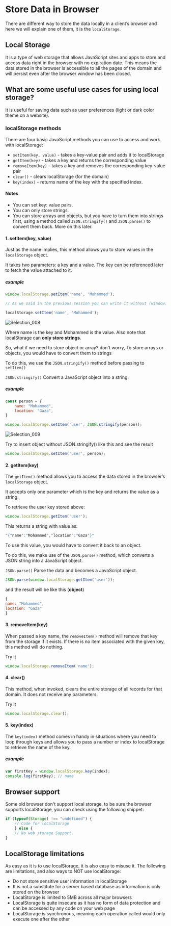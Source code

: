 # Store Data in Browser

There are different way to store  the data locally in a client’s browser and here we will explain one of them, it is the `localStorage`.

## Local Storage

It is a type of web storage that allows JavaScript sites and apps to store and access data right in the browser with no expiration date. This means the data stored in the browser is accessible to all the pages of the domain and will persist even after the browser window has been closed.

## What are some useful use cases for using local storage?

It is useful for saving data such as user preferences (light or dark color theme on a website).

### localStorage methods

There are four basic JavaScript methods you can use to access and work with localStorage:

* `setItem(key, value)` - takes a key-value pair and adds it to localStorage
* `getItem(key)` - takes a key and returns the corresponding value
* `removeItem(key)` - takes a key and removes the corresponding key-value pair
* `clear()` - clears localStorage (for the domain)
* `key(index)` - returns name of the key with the specified index.

#### Notes

* You can set key: value pairs.
* You can only store strings.
* You can store arrays and objects, but you have to turn them into strings first, using a method called `JSON.stringify()` and `JSON.parse()` to convert them back. More on this later.

#### 1. setItem(key, value)

Just as the name implies, this method allows you to store values in the `localStorage` object.

It takes two parameters: a key and a value. The key can be referenced later to fetch the value attached to it.

##### example

```js
window.localStorage.setItem('name', 'Mohammed');

// As we said in the previous session you can write it without (window) because it is by default would call it on window

localStorage.setItem('name', 'Mohammed');

```

![Selection_008](https://user-images.githubusercontent.com/55782435/93016206-1999de00-f5c8-11ea-962f-93f6e99b3425.png)

Where name is the key and Mohammed is the value. Also note that localStorage can **only store strings**.

So, what if we need to store object or array?
don't worry, To store arrays or objects, you would have to convert them to strings

To do this, we use the `JSON.stringify()` method before passing to `setItem()`

`JSON.stringify()` Convert a JavaScript object into a string.

##### example

```js
const person = {
    name: "Mohammed",
    location: "Gaza",
}

window.localStorage.setItem('user', JSON.stringify(person));
```

![Selection_009](https://user-images.githubusercontent.com/55782435/93016459-f8d28800-f5c9-11ea-809a-168a2bcf107b.png)

Try to insert object without JSON.stringify() like this and see the result

```js
window.localStorage.setItem('user', person);
```

#### 2. getItem(key)

The `getItem()` method allows you to access the data stored in the browser’s `localStorage` object.

It accepts only one parameter which is the key and returns the value as a string.

To retrieve the user key stored above:

```js
window.localStorage.getItem('user');
```

This returns a string with value as:

```js
"{"name":"Mohammed","location":"Gaza"}"
```

To use this value, you would have to convert it back to an object.

To do this, we make use of the `JSON.parse()` method, which converts a JSON string into a JavaScript object.

`JSON.parse()` Parse the data and becomes a JavaScript object.

```js
JSON.parse(window.localStorage.getItem('user'));
```

and the  result will be like this (**object**)

```js
{
name: "Mohammed",
location: "Gaza"
}
```

#### 3. removeItem(key)

When passed a key name, the `removeItem()` method will remove that key from the storage if it exists. If there is no item associated with the given key, this method will do nothing.

Try it

```js
window.localStorage.removeItem('name');
```

#### 4. clear()

This method, when invoked, clears the entire storage of all records for that domain. It does not receive any parameters.

Try it

```js
window.localStorage.clear();
```

#### 5. key(index)

The `key(index)` method comes in handy in situations where you need to loop through keys and allows you to pass a number or index to localStorage to retrieve the name of the key.

##### example

```js
var firstKey = window.localStorage.key(index);
console.log(firstKey); // name
```

## Browser support

Some old browser don't support local storage, to be sure the browser supports localStorage, you can check using the following snippet:

```js
if (typeof(Storage) !== "undefined") {
    // Code for localStorage
    } else {
    // No web storage Support.
}
```

## LocalStorage limitations

As easy as it is to use localStorage, it is also easy to misuse it. The following are limitations, and also ways to NOT use localStorage:

* Do not store sensitive user information in localStorage
* It is not a substitute for a server based database as information is only stored on the browser
* LocalStorage is limited to 5MB across all major browsers
* LocalStorage is quite insecure as it has no form of data protection and can be accessed by any code on your web page
* LocalStorage is synchronous, meaning each operation called would only execute one after the other
